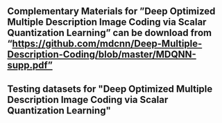 ## Complementary Materials for ”Deep Optimized Multiple Description Image Coding via Scalar Quantization Learning” can be download from “https://github.com/mdcnn/Deep-Multiple-Description-Coding/blob/master/MDQNN-supp.pdf”
## Testing datasets for "Deep Optimized Multiple Description Image Coding via Scalar Quantization Learning"
